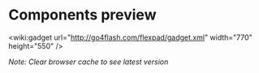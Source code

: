 # Components preview #
&lt;wiki:gadget url="http://go4flash.com/flexpad/gadget.xml" width="770" height="550" /&gt;

_Note: Clear browser cache to see latest version_